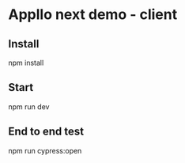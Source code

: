 # Appllo next demo - client

## Install

npm install

## Start

npm run dev

## End to end test

npm run cypress:open
